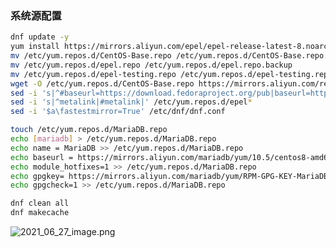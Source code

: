 ### 系统源配置
```bash
dnf update -y
yum install https://mirrors.aliyun.com/epel/epel-release-latest-8.noarch.rpm -y 
mv /etc/yum.repos.d/CentOS-Base.repo /etc/yum.repos.d/CentOS-Base.repo.backup
mv /etc/yum.repos.d/epel.repo /etc/yum.repos.d/epel.repo.backup
mv /etc/yum.repos.d/epel-testing.repo /etc/yum.repos.d/epel-testing.repo.backup
wget -O /etc/yum.repos.d/CentOS-Base.repo https://mirrors.aliyun.com/repo/Centos-8.repo
sed -i 's|^#baseurl=https://download.fedoraproject.org/pub|baseurl=https://mirrors.aliyun.com|' /etc/yum.repos.d/epel*
sed -i 's|^metalink|#metalink|' /etc/yum.repos.d/epel*
sed -i '$a\fastestmirror=True' /etc/dnf/dnf.conf

touch /etc/yum.repos.d/MariaDB.repo
echo [mariadb] > /etc/yum.repos.d/MariaDB.repo
echo name = MariaDB >> /etc/yum.repos.d/MariaDB.repo
echo baseurl = https://mirrors.aliyun.com/mariadb/yum/10.5/centos8-amd64 >> /etc/yum.repos.d/MariaDB.repo
echo module_hotfixes=1 >> /etc/yum.repos.d/MariaDB.repo
echo gpgkey= https://mirrors.aliyun.com/mariadb/yum/RPM-GPG-KEY-MariaDB >> /etc/yum.repos.d/MariaDB.repo
echo gpgcheck=1 >> /etc/yum.repos.d/MariaDB.repo

dnf clean all
dnf makecache
```
![2021_06_27_image.png](https://cdn.logseq.com/%2Fb65bc82c-c20d-4371-90a2-20231dcfc782b33a72c0-7f90-4822-8f44-277a127364952021_06_27_image.png?Expires=4778402792&Signature=Deyj3WHxM29hk-ocv-5xDWSu9kD9P-qCklbQbnUeLVIhVZNZNkxxj8-RDWmTEKS0iH7~rdnqG2pvrUOUY3fRQj-zm1C8IDSsyMJdanOANSimzrSIiQLSNOoG4CjvfZ4lq2pY706e8gpE~Jtl2ZAbMknAwHg6i-vXx1YV9RpXq6gOydJ-skjhwqeNBG-sZVfezr~BUKVO-Rx1Jx5UY~~sGTZK7knKYTg7GdYEcMtoT8y3vBiMnsv1~3P6pskeEt6C4MMPXeuf~x0Hq36zbc6pNxz9T1bL0L52ZgQcxleIrkpIML22w6CUpL7f8pla0adF0dBQowfz3C0AzCPImZIjFQ__&Key-Pair-Id=APKAJE5CCD6X7MP6PTEA)